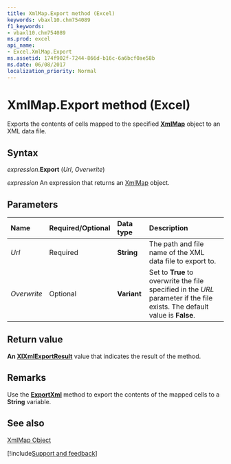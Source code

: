 ```yaml
---
title: XmlMap.Export method (Excel)
keywords: vbaxl10.chm754089
f1_keywords:
- vbaxl10.chm754089
ms.prod: excel
api_name:
- Excel.XmlMap.Export
ms.assetid: 174f902f-7244-866d-b16c-6a6bcf0ae58b
ms.date: 06/08/2017
localization_priority: Normal
---
```



# XmlMap.Export method (Excel)

Exports the contents of cells mapped to the specified  **[XmlMap](Excel.XmlMap.md)** object to an XML data file.


## Syntax

_expression_.**Export** (_Url_, _Overwrite_)

 _expression_ An expression that returns an [XmlMap](Excel.XmlMap.md) object.


## Parameters



|Name|Required/Optional|Data type|Description|
|:-----|:-----|:-----|:-----|
| _Url_|Required| **String**|The path and file name of the XML data file to export to.|
| _Overwrite_|Optional| **Variant**|Set to  **True** to overwrite the file specified in the _URL_ parameter if the file exists. The default value is **False**.|

## Return value

 **An [XlXmlExportResult](Excel.XlXmlExportResult.md)** value that indicates the result of the method.


## Remarks

Use the  **[ExportXml](Excel.XmlMap.ExportXml.md)** method to export the contents of the mapped cells to a **String** variable.


## See also


[XmlMap Object](Excel.XmlMap.md)

[!include[Support and feedback](~/includes/feedback-boilerplate.md)]